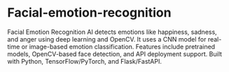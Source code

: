 # Facial-emotion-recognition
Facial Emotion Recognition AI detects emotions like happiness, sadness, and anger using deep learning and OpenCV. It uses a CNN model for real-time or image-based emotion classification. Features include pretrained models, OpenCV-based face detection, and API deployment support. Built with Python, TensorFlow/PyTorch, and Flask/FastAPI. 
